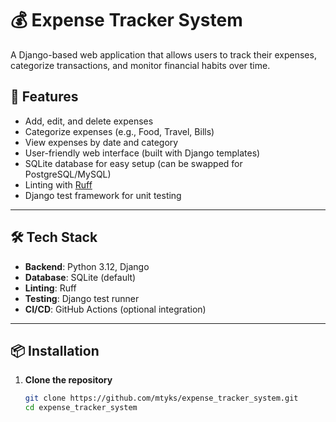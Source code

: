 # 💰 Expense Tracker System

A Django-based web application that allows users to track their expenses, categorize transactions, and monitor financial habits over time.

## 🚀 Features

- Add, edit, and delete expenses
- Categorize expenses (e.g., Food, Travel, Bills)
- View expenses by date and category
- User-friendly web interface (built with Django templates)
- SQLite database for easy setup (can be swapped for PostgreSQL/MySQL)
- Linting with [Ruff](https://github.com/astral-sh/ruff)
- Django test framework for unit testing

---

## 🛠 Tech Stack

- **Backend**: Python 3.12, Django
- **Database**: SQLite (default)
- **Linting**: Ruff
- **Testing**: Django test runner
- **CI/CD**: GitHub Actions (optional integration)

---

## 📦 Installation

1. **Clone the repository**
   ```bash
   git clone https://github.com/mtyks/expense_tracker_system.git
   cd expense_tracker_system
